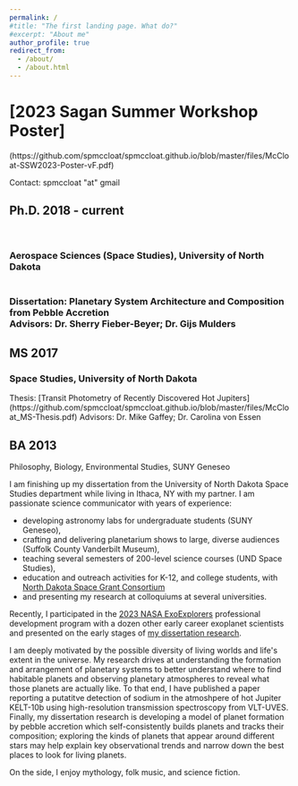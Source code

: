 ```yaml
---
permalink: /
#title: "The first landing page. What do?"
#excerpt: "About me"
author_profile: true
redirect_from: 
  - /about/
  - /about.html
---
```


<h1>[2023 Sagan Summer Workshop Poster]</h1>(https://github.com/spmccloat/spmccloat.github.io/blob/master/files/McCloat-SSW2023-Poster-vF.pdf)

Contact: spmccloat "at" gmail

<h2>Ph.D. 2018 - current</h2><br>
<h3>Aerospace Sciences (Space Studies), University of North Dakota<h3><br>
Dissertation: Planetary System Architecture and Composition from Pebble Accretion<br>
Advisors: Dr. Sherry Fieber-Beyer; Dr. Gijs Mulders<br>

<h2>MS 2017</h2>
<h3>Space Studies, University of North Dakota</h3>
Thesis: [Transit Photometry of Recently Discovered Hot Jupiters](https://github.com/spmccloat/spmccloat.github.io/blob/master/files/McCloat_MS-Thesis.pdf)
Advisors: Dr. Mike Gaffey; Dr. Carolina von Essen

<h2>BA 2013</h2>
Philosophy, Biology, Environmental Studies, SUNY Geneseo


I am finishing up my dissertation from the University of North Dakota Space Studies department while living in Ithaca, NY with my partner. I am passionate science communicator with years of experience:  
- developing astronomy labs for undergraduate students (SUNY Geneseo),  
- crafting and delivering planetarium shows to large, diverse audiences (Suffolk County Vanderbilt Museum),  
- teaching several semesters of 200-level science courses (UND Space Studies),  
- education and outreach activities for K-12, and college students, with [North Dakota Space Grant Consortium](https://ndspacegrant.und.edu/) 
- and presenting my research at colloquiums at several universities.  

Recently, I participated in the [2023 NASA ExoExplorers](https://exoplanets.nasa.gov/exep/exopag/exoexplorers/exoexplorers-welcome/) professional development program with a dozen other early career exoplanet scientists and presented on the early stages of [my dissertation research](https://youtu.be/4SWC7NGWaW0). 

I am deeply motivated by the possible diversity of living worlds and life's extent in the universe. My research drives at understanding the formation and arrangement of planetary systems to better understand where to find habitable planets and observing planetary atmospheres to reveal what those planets are actually like. To that end, I have published a paper reporting a putatitve detection of sodium in the atmoshpere of hot Jupiter KELT-10b using high-resolution transmission spectroscopy from VLT-UVES. Finally, my dissertation research is developing a model of planet formation by pebble accretion which self-consistently builds planets and tracks their composition; exploring the kinds of planets that appear around different stars may help explain key observational trends and narrow down the best places to look for living planets.

 On the side, I enjoy mythology, folk music, and science fiction.
